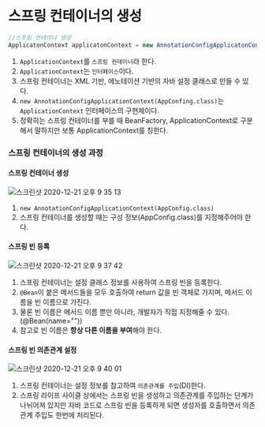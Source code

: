# 스프링 컨테이너의 생성 

```java
//스프링 컨테이너 생성
ApplicatonContext applicatonContext = new AnnotationConfigApplicatonContext(AppConfig.class);
```
1. `ApplicationContext`를 `스프링 컨테이너`라 한다.
2. `ApplicationContext`는 `인터페이스`이다.
3. 스프링 컨테이너는 XML 기반, 에노테이션 기반의 자바 설정 클래스로 만들 수 있다.
4. `new AnnotationConfigApplicationContext(AppConfing.class)`는 `ApplicationContext` 인터페이스의 구현체이다.
5. 정확히는 스프링 컨테이너를 부를 때 BeanFactory, ApplicationContext로 구분해서 말하지만 보통 ApplicationContext를 칭한다.

### 스프링 컨테이너의 생성 과정 

#### 스프링 컨테이너 생성 
![스크린샷 2020-12-21 오후 9 35 13](https://user-images.githubusercontent.com/44944031/102777732-89441400-43d4-11eb-9886-f89da7e6ede1.png)
1. `new AnnotationConfigApplicationContext(AppConfig.class)`
2. 스프링 컨테이너를 생성할 때는 구성 정보(AppConfig.class)를 지정해주어야 한다.

#### 스프링 빈 등록 
![스크린샷 2020-12-21 오후 9 37 42](https://user-images.githubusercontent.com/44944031/102777845-c8726500-43d4-11eb-920f-329741e15534.png)
1. 스프링 컨테이너는 설정 클래스 정보를 사용하여 스프링 빈을 등록한다.
2. `@Bean`이 붙은 메서드들을 모두 호출하여 return 값을 빈 객체로 가지며, 메서드 이름을 빈 이름으로 가진다.
3. 물론 빈 이름은 메서드 이름 뿐만 아니라, 개발자가 직접 지정해줄 수 있다. (@Bean(name=""))
4. 참고로 빈 이름은 **항상 다른 이름을 부여**해야 한다.

#### 스프링 빈 의존관계 설정 
![스크린샷 2020-12-21 오후 9 40 01](https://user-images.githubusercontent.com/44944031/102778006-1be4b300-43d5-11eb-9a41-52ee77a88212.png)
1. 스프링 컨테이너는 설정 정보를 참고하여 `의존관계를 주입`(DI)한다.
2. 스프링 라이프 사이클 상에서는 스프링 빈을 생성하고 의존관계를 주입하는 단계가 나뉘어져 있지만 자바 코드로 스프링 빈을 등록하게 되면 생성자를 호출하면서 의존관계 주입도 한번에 처리된다.

